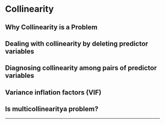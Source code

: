 # Collinearity

## Why Collinearity is a Problem

## Dealing with collinearity by deleting predictor variables

## Diagnosing collinearity among pairs of predictor variables

## Variance inflation factors (VIF)

## Is multicollinearitya problem?

---